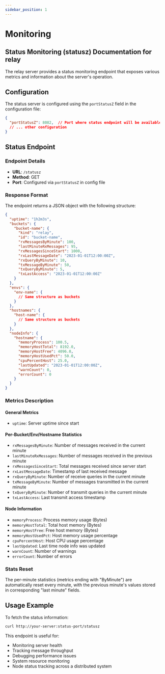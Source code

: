 ```yaml
---
sidebar_position: 1
---
```

# Monitoring

## Status Monitoring (statusz) Documentation for relay

The relay server provides a status monitoring endpoint that exposes various metrics and information about the server's operation.

## Configuration

The status server is configured using the `portStatusZ` field in the configuration file:

```json
{
  "portStatusZ": 8082,  // Port where status endpoint will be available
  // ... other configuration
}
```

## Status Endpoint

### Endpoint Details
- **URL**: `/statusz`
- **Method**: GET
- **Port**: Configured via `portStatusZ` in config file

### Response Format

The endpoint returns a JSON object with the following structure:

```json
{
  "uptime": "1h2m3s",
  "buckets": {
    "bucket-name": {
      "kind": "relay",
      "id": "bucket-name",
      "rxMessagesByMinute": 100,
      "lastMinuteRxMessages": 95,
      "rxMessagesSinceStart": 1000,
      "rxLastMessageDate": "2023-01-01T12:00:00Z",
      "rxQueryByMinute": 10,
      "txMessageByMinute": 50,
      "txQueryByMinute": 5,
      "txLastAccess": "2023-01-01T12:00:00Z"
    }
  },
  "envs": {
    "env-name": {
      // Same structure as buckets
    }
  },
  "hostnames": {
    "host-name": {
      // Same structure as buckets
    }
  },
  "nodeInfo": {
    "hostname": {
      "memoryProcess": 100.5,
      "memoryHostTotal": 8192.0,
      "memoryHostFree": 4096.0,
      "memoryHostUsedPct": 50.0,
      "cpuPercentHost": 25.0,
      "lastUpdated": "2023-01-01T12:00:00Z",
      "warnCount": 0,
      "errorCount": 0
    }
  }
}
```

### Metrics Description

#### General Metrics
- `uptime`: Server uptime since start

#### Per-Bucket/Env/Hostname Statistics
- `rxMessagesByMinute`: Number of messages received in the current minute
- `lastMinuteRxMessages`: Number of messages received in the previous minute
- `rxMessagesSinceStart`: Total messages received since server start
- `rxLastMessageDate`: Timestamp of last received message
- `rxQueryByMinute`: Number of receive queries in the current minute
- `txMessageByMinute`: Number of messages transmitted in the current minute
- `txQueryByMinute`: Number of transmit queries in the current minute
- `txLastAccess`: Last transmit access timestamp

#### Node Information
- `memoryProcess`: Process memory usage (Bytes)
- `memoryHostTotal`: Total host memory (Bytes)
- `memoryHostFree`: Free host memory (Bytes)
- `memoryHostUsedPct`: Host memory usage percentage
- `cpuPercentHost`: Host CPU usage percentage
- `lastUpdated`: Last time node info was updated
- `warnCount`: Number of warnings
- `errorCount`: Number of errors

### Stats Reset
The per-minute statistics (metrics ending with "ByMinute") are automatically reset every minute, with the previous minute's values stored in corresponding "last minute" fields.

## Usage Example

To fetch the status information:

```bash
curl http://your-server:status-port/statusz
```

This endpoint is useful for:
- Monitoring server health
- Tracking message throughput
- Debugging performance issues
- System resource monitoring
- Node status tracking across a distributed system
